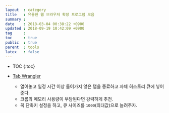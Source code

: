 ```yaml
---
layout  : category
title   : 유용한 웹 브라우저 확장 프로그램 모음
summary : 
date    : 2018-03-04 00:38:22 +0900
updated : 2018-09-19 10:42:09 +0900
tag     : 
toc     : true
public  : true
parent  : tools
latex   : false
---
```

* TOC
{:toc}

* [Tab Wrangler](https://chrome.google.com/webstore/detail/tab-wrangler/egnjhciaieeiiohknchakcodbpgjnchh )
    - 열어놓고 일정 시간 이상 들어가지 않은 탭을 종료하고 자체 히스토리 큐에 넣어준다.
    - 크롬의 메모리 사용량이 부담된다면 강력하게 추천.
    - 꼭 단축키 설정을 하고, 큐 사이즈를 `1000`(최대값)으로 늘려주자.
